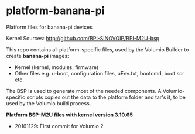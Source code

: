 # platform-banana-pi
Platform files for banana-pi devices

Kernel Sources: http://github.com/BPI-SINOVOIP/BPI-M2U-bsp

This repo contains all platform-specific files, used by the Volumio Builder to create **banana-pi** images:

- Kernel (kernel, modules, firmware)
- Other files e.g. u-boot, configuration files, uEnv.txt, bootcmd, boot.scr etc.

The BSP is used to generate most of the needed components.
A Volumio-specific scripts copies out the data to the platform folder and tar's it, to be used by the Volumio build process.

**Platform BSP-M2U files with kernel version 3.10.65**
- 20161129: First commit for Volumio 2


